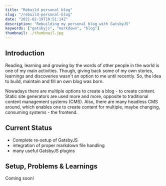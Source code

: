 ```yaml
---
title: "Rebuild personal blog"
slug: "/rebuild-personal-blog"
date: "2021-02-19T10:51:14Z"
description: "Rebuilding my personal blog with GatsbyJS"
keywords: ["gatsbyjs", "markdown", "blog"]
thumbnail: ./thumbnail.jpg
---
```


## Introduction
Reading, learning and growing by the words of other people in the world is one of my main activities.
Though, giving back some of my own stories, learnings and discoveries wasn't an option to me until recently.
So, the idea to build, maintain and fill an own blog was born.

Nowadays there are multiple options to create a blog - to create content.
Static site generators are used more and more, opposite to traditional content management systems (CMS).
Also, there are many headless CMS around, which enables one to create content for multiple, maybe changing,
consuming systems - the frontend.

## Current Status
- Complete re-setup of GatsbyJS
- integration of proper markdown file handling
- many useful GatsbyJS plugins

## Setup, Problems & Learnings
Coming soon!

